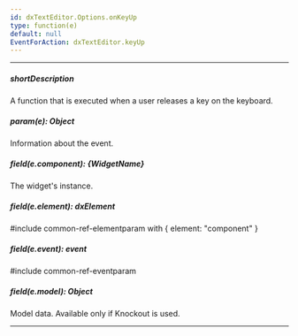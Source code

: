 ```yaml
---
id: dxTextEditor.Options.onKeyUp
type: function(e)
default: null
EventForAction: dxTextEditor.keyUp
---
```

---
##### shortDescription
A function that is executed when a user releases a key on the keyboard.

##### param(e): Object
Information about the event.

##### field(e.component): {WidgetName}
The widget's instance.

##### field(e.element): dxElement
#include common-ref-elementparam with { element: "component" }

##### field(e.event): event
#include common-ref-eventparam

##### field(e.model): Object
Model data. Available only if Knockout is used.

---
